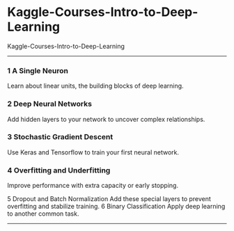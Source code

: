 # Kaggle-Courses-Intro-to-Deep-Learning
Kaggle-Courses-Intro-to-Deep-Learning

-------

### 1 A Single Neuron
Learn about linear units, the building blocks of deep learning.

### 2 Deep Neural Networks
Add hidden layers to your network to uncover complex relationships.

### 3 Stochastic Gradient Descent
Use Keras and Tensorflow to train your first neural network.

### 4 Overfitting and Underfitting
Improve performance with extra capacity or early stopping.

5
Dropout and Batch Normalization
Add these special layers to prevent overfitting and stabilize training.
6
Binary Classification
Apply deep learning to another common task.



-------


